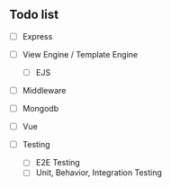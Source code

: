 ## Todo list

- [ ]  Express
  - [ ] View Engine / Template Engine
    - [ ] EJS
  - [ ] Middleware
- [ ]  Mongodb
- [ ]  Vue

- [ ] Testing
  - [ ] E2E Testing
  - [ ] Unit, Behavior, Integration Testing